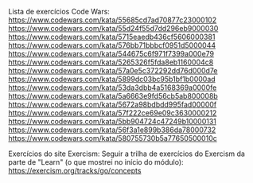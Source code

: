 Lista de exercícios Code Wars:
https://www.codewars.com/kata/55685cd7ad70877c23000102
https://www.codewars.com/kata/55d24f55d7dd296eb9000030
https://www.codewars.com/kata/5715eaedb436cf5606000381
https://www.codewars.com/kata/576bb71bbbcf0951d5000044
https://www.codewars.com/kata/544675c6f971f7399a000e79
https://www.codewars.com/kata/5265326f5fda8eb1160004c8
https://www.codewars.com/kata/57a0e5c372292dd76d000d7e
https://www.codewars.com/kata/5899dc03bc95b1bf1b0000ad
https://www.codewars.com/kata/53da3dbb4a5168369a0000fe
https://www.codewars.com/kata/5a6663e9fd56cb5ab800008b 
https://www.codewars.com/kata/5672a98bdbdd995fad00000f
https://www.codewars.com/kata/57f222ce69e09c3630000212
https://www.codewars.com/kata/5bb904724c47249b10000131
https://www.codewars.com/kata/56f3a1e899b386da78000732
https://www.codewars.com/kata/580755730b5a77650500010c


Exercícios do site Exercism:
Seguir a trilha de exercícios do Exercism da parte de "Learn" (o que mostrei no início do módulo): https://exercism.org/tracks/go/concepts